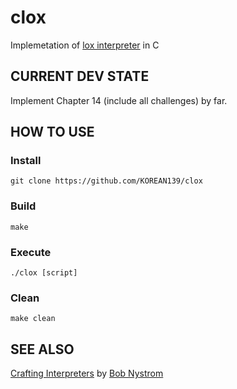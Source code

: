 # clox
Implemetation of [lox interpreter](http://www.craftinginterpreters.com/contents.html) in C

## CURRENT DEV STATE
Implement Chapter 14 (include all challenges) by far.

## HOW TO USE

### Install
`git clone https://github.com/KOREAN139/clox`

### Build
`make`

### Execute
`./clox [script]`

### Clean
`make clean`

## SEE ALSO
[Crafting Interpreters](http://www.craftinginterpreters.com/contents.html) by [Bob Nystrom](https://github.com/munificent)
